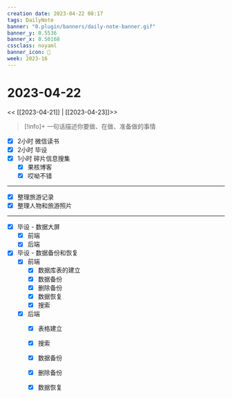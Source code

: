 ```yaml
---
creation date: 2023-04-22 08:17
tags: DailyNote
banner: "0.plugin/banners/daily-note-banner.gif"
banner_y: 0.5536
banner_x: 0.50168
cssclass: noyaml
banner_icon: 💌
week: 2023-16
---
```


# 2023-04-22

<< [[2023-04-21]] | [[2023-04-23]]>>


> [!info]+ 一句话描述你要做、在做、准备做的事情
> 

- [x] 2小时 微信读书
- [x] 2小时 毕设
- [x] 1小时 碎片信息搜集
	- [x] 果核博客
	- [x] 哎呦不错

---

- [x] 整理旅游记录
- [x] 整理人物和旅游照片

---

- [x] 毕设 - 数据大屏
	- [x] 前端
	- [x] 后端
- [x] 毕设 - 数据备份和恢复
	- [x] 前端
		- [x] 数据库表的建立
		- [x] 数据备份
		- [x] 删除备份
		- [x] 数据恢复
		- [x] 搜索
	- [x] 后端
		- [x] 表格建立
		- [x] 搜索
		- [x] 数据备份
		- [x] 删除备份
		- [x] 数据恢复

